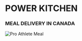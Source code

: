 # POWER KITCHEN
### MEAL DELIVERY IN CANADA

![Pro Athlete Meal](https://user-images.githubusercontent.com/53456120/121731449-55b28e80-cac7-11eb-85c4-a3942effe40d.png)
